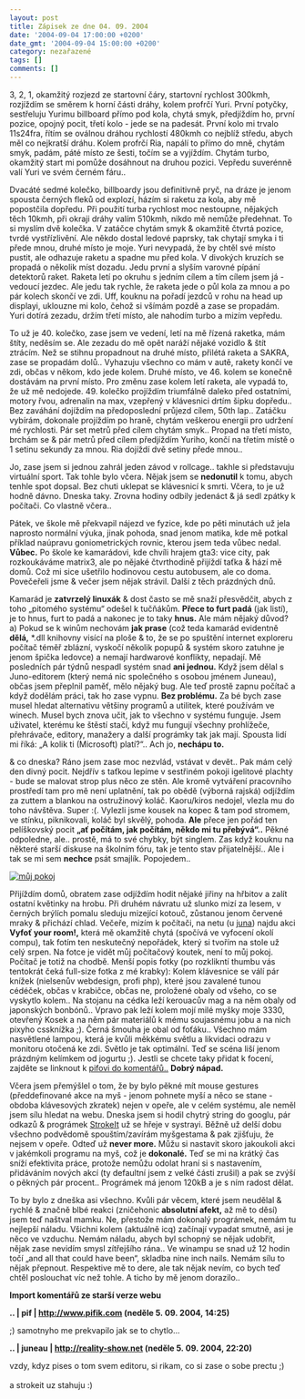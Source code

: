 ```yaml
---
layout: post
title: Zápisek ze dne 04. 09. 2004
date: '2004-09-04 17:00:00 +0200'
date_gmt: '2004-09-04 15:00:00 +0200'
category: nezařazené
tags: []
comments: []
---
```

<p>3, 2, 1, okamžitý rozjezd ze startovní čáry, startovní rychlost 300kmh, rozjíždím se směrem k horní části  dráhy, kolem profrčí Yuri. První potyčky, sestřeluju Yurimu billboard přímo pod kola, chytá  smyk, předjíždím ho, první pozice, opojný pocit, třetí kolo - jede se na padesát. První kolo mi trvalo 11s24fra,  řítím se oválnou dráhou rychlostí 480kmh co nejblíž středu, abych měl co nejkratší dráhu. Kolem profrčí Ria,  napálí to přímo do mně, chytám smyk, padám, páté místo ze šesti, točím se a vyjíždím. Chytám turbo, okamžitý  start mi pomůže dosáhnout na druhou pozici. Vepředu suverénně valí Yuri ve svém černém fáru..</p>
<p>Dvacáté sedmé kolečko, billboardy jsou definitivně pryč, na dráze je jenom spousta černých fleků od explozí,  házím si raketu za kola, aby mě popostčila dopředu. Při použití turba rychlost moc nestoupne, nějakých těch 10kmh,  při okraji dráhy valím 510kmh, nikdo mě nemůže předehnat. To si myslím dvě kolečka. V zatáčce chytám smyk &amp; okamžitě  čtvrtá pozice, tvrdé vystřízlivění. Ale někdo dostal ledové paprsky, tak chytají smyka i ti přede mnou, druhé místo  je moje. Yuri nevypadá, že by chtěl své místo pustit, ale odhazuje raketu a spadne mu před kola. V divokých kruzích  se propadá o několik míst dozadu. Jedu první a slyším varovné pípání detektorů raket. Raketa letí po okruhu s jedním  cílem a tím cílem jsem já - vedoucí jezdec. Ale jedu tak rychle, že raketa jede o půl kola za mnou a po pár kolech  skončí ve zdi. Uff, kouknu na pořadí jezdců v rohu na head up displayi, uklouzne mi kolo, čehož si všímám pozdě  a zase se propadám. Yuri dotírá zezadu, držím třetí místo, ale nahodím turbo a mizím vepředu.</p>
<p>To už je 40. kolečko, zase jsem ve vedení, letí na mě řízená raketka, mám štíty, neděsím se. Ale zezadu do mě  opět naráží nějaké vozidlo &amp; štít ztrácím. Než se stihnu propadnout na druhé místo, přilétá raketa a SAKRA,  zase se propadám dolů.. Vyhazuju všechno co mám v autě, rakety končí ve zdi, občas v někom, kdo jede kolem. Druhé místo,  ve 46. kolem se konečně dostávám na první místo. Pro změnu zase kolem letí raketa, ale vypadá to, že už mě nedojede.  49. kolečko projíždím triumfálně daleko před ostatními, motory řvou, adrenalin na max, vzepřený v klávesnici  drtím šipku dopředu.. Bez zaváhání dojíždím na předoposlední průjezd cílem, 50th lap.. Zatáčku vybírám, dokonale  projíždím po hraně, chytám veškerou energii pro udržení mé rychlosti. Pár set metrů před cílem chytám smyk..  Propad na třetí místo, brchám se &amp; pár metrů před cílem předjíždím Yuriho, končí na třetím místě o 1 setinu  sekundy za mnou. Ria dojíždí dvě setiny přede mnou..</p>
<p>Jo, zase jsem si jednou zahrál jeden závod v rollcage.. takhle si představuju virtuální sport. Tak tohle  bylo včera. Nějak jsem se <strong>nedonutil</strong> k tomu, abych tenhle spot dopsal. Bez chuti uklepat se klávesnicí k smrti.  Včera, to je už hodně dávno. Dneska taky. Zrovna hodiny odbily jedenáct &amp; já sedl zpátky k počítači. Co vlastně včera..</p>
<p>Pátek, ve škole mě překvapil nájezd ve fyzice, kde po pěti minutách už jela naprosto normální výuka, jinak pohoda,  snad jenom matika, kde mě potkal příklad naúpravu goniometrických rovnic, kterou jsem teda vůbec nedal. <strong>Vůbec.</strong>  Po škole ke kamarádovi, kde chvíli hrajem gta3: vice city, pak rozkoukáváme matrix3, ale po nějaké čtvrthodině  přijíždí taťka &amp; hází mě domů. Což mi sice ušetřilo hodinovou cestu autobusem, ale co doma. Povečeřeli jsme  &amp; večer jsem nějak strávil. Další z těch prázdných dnů.</p>
<p>Kamarád je <strong>zatvrzelý linuxák</strong> &amp; dost často se mě snaží přesvědčit, abych z toho &bdquo;pitomého systému&ldquo;  odešel k tučňákům. <strong>Přece to furt padá</strong> (jak listí), je to hnus, furt to padá a nakonec je to taky <strong>hnus.</strong> Ale mám nějaký důvod?  a) Pokud se k winům nechovám <strong>jak prase</strong> (což teda kamarád evidentně <strong>dělá,</strong> *.dll knihovny visící na ploše &amp; to, že  se po spuštění internet exploreru počítač téměř zblázní, vyskočí několik popupů &amp; systém skoro zatuhne je jenom  špička ledovce) a nemají hardwarové konflikty, nepadají. Mě posledních pár týdnů nespadl systém snad <strong>ani jednou.</strong> Když  jsem dělal s Juno-editorem (který nemá nic společného s osobou jménem Juneau), občas  jsem přeplnil paměť, mělo nějaký bug. Ale teď prostě zapnu počítač a když dodělám práci, tak ho zase vypnu.  <strong>Bez problému.</strong> Za bé bych zase musel hledat alternativu většiny programů a utilitek, které používám ve winech.  Musel bych znova učit, jak to všechno v systému funguje. Jsem uživatel, kterému ke štěstí stačí, když mu fungují  všechny prohlížeče, přehrávače, editory, manažery a další prográmky tak jak mají. Spousta lidí mi říká: &bdquo;A kolik  ti (Microsoft) platí?&ldquo;.. Ach jo, <strong>nechápu to.</strong></p>
<p>&amp; co dneska? Ráno jsem zase moc nezvlád, vstávat v devět.. Pak mám celý den divný pocit. Nejdřív s taťkou  lepíme v sestřiném pokoji igelitové plachty - bude se malovat strop plus něco ze stěn. Ale kromě vytváření pracovního  prostředí tam pro mě není uplatnění, tak po obědě (výborná rajská) odjíždím za zuttem a blankou na ostružinový koláč.  Kaoru/kiros nedojel, vlezla mu do toho návštěva. Super :(. Vylezli jsme kousek na kopec &amp; tam pod stromem, ve stínku,  piknikovali, koláč byl skvělý, pohoda. <strong>Ale</strong> přece jen pořád ten pelíškovský pocit <strong>&bdquo;ať počítám, jak počítám, někdo mi tu  přebývá&ldquo;..</strong> Pěkné odpoledne, ale.. prostě, má to své chybky, být singlem. Zas když kouknu na některé starší  diskuse na školním fóru, tak je tento stav přijatelnější.. Ale i tak se mi sem <strong>nechce</strong> psát smajlík. Popojedem..</p>
<div >  <a href="%base_url%/assets/old-images/myroom.jpg"><img alt="můj pokoj" src="%base_url%/assets/old-images/myroom.jpg"></a>  </div>
<p>Přijíždím domů, obratem zase odjíždím hodit nějaké jiřiny na hřbitov a zalít ostatní květinky na hrobu.  Při druhém návratu už slunko mizí za lesem, v černých brýlích pomalu sleduju mizející kotouč, zůstanou jenom  červené mraky &amp; přichází chlad. Večeře, mizím k počítači, na netu (u <a href="http://reality-show.net">juna</a>) najdu akci <strong>Vyfoť your room!,</strong> která mě  okamžitě chytá (spočívá ve vyfocení okolí compu), tak fotím ten neskutečný nepořádek, který si tvořím na stole už  celý srpen. Na fotce je vidět můj počítačový koutek, není to můj pokoj. Počítač je totiž na chodbě. Menší popis  fotky (po rozklikntí thumbu vás tentokrát čeká full-size fotka z mé krabky): Kolem  klávesnice se válí pár knížek (nielsenův webdesign, profi php), které jsou zavalené tunou cédéček, občas v krabičce,  občas ne, proložené obaly od všeho, co se vyskytlo kolem.. Na stojanu na cédka leží kerouacův mag a na něm  obaly od japonských bonbónů.. Vpravo pak leží kolem mojí milé myšky moje 3330, otevřený Kosek a na něm pár materiálů  k mému soujasnému jobu a na nich pixyho cssknížka ;). Černá šmouha je obal od foťáku.. Všechno mám nasvětlené  lampou, která je kvůli měkkému světlu a likvidaci odrazu v monitoru otočená ke zdi. Světlo je tak optimální.  Teď se scéna liší jenom prázdným kelímkem od jogurtu ;). Jestli se chcete taky přidat k focení, zajděte se  linknout k <a href="http://www.pifik.com/a-128-Vyfotte-your-room.html">pifovi do komentářů..</a> <strong>Dobrý nápad.</strong></p>
<p>Včera jsem přemýšlel o tom, že by bylo pěkné mít mouse gestures (předdefinované akce na myš - jenom pohnete myší  a něco se stane - obdoba klávesových zkratek) nejen v opeře, ale v celém systému, ale neměl  jsem sílu hledat na webu. Dneska jsem si hodil chytrý string do googlu, pár odkazů &amp; prográmek  <a href="http://www.tcbmi.com/strokeit">StrokeIt</a> už se hřeje v systrayi. Běžně už delší dobu všechno podvědomě spouštím/zavírám  myšgestama &amp; pak zjišťuju, že nejsem v opeře. Odteď už <strong>never more.</strong> Můžu si nastavit skoro jakoukoli akci  v jakémkoli programu  na myš, což je <strong>dokonalé.</strong> Teď se mi na krátký čas sníží efektivita práce, protože nemůžu odolat hraní si s nastavením,  přidáváním nových akcí (ty defaultní jsem z velké části zrušil) a pak se zvýší o pěkných pár procent..  Prográmek má jenom 120kB a je s ním radost dělat.</p>
<p>To by bylo z dneška asi všechno. Kvůli pár věcem, které jsem neudělal &amp; rychlé &amp; značně blbé reakci  (zničehonic<strong> absolutní afekt,</strong> až mě to děsí) jsem  teď naštval mamku. Ne, přestože mám dokonalý prográmek, nemám tu nejlepší náladu. Všichni kolem (aktuálně icq) začínají  vypadat smutně, asi je něco ve vzduchu. Nemám náladu, abych byl schopný se nějak udobřit, nějak zase nevidím smysl  zítřejšího rána.. Ve winampu se snad už 12 hodin točí &bdquo;and all that could have been&ldquo;, skladba nine  inch nails. Nemám sílu to nějak přepnout. Respektive mě to dere, ale tak nějak nevím, co bych teď chtěl poslouchat  víc než tohle. A ticho by mě jenom dorazilo..</p>
<div class="import-komentaru">
<p><strong>Import komentářů ze starší verze webu</strong></p>
<div class="comment">
<p style="font-weight:bold"><span class="compredmet">..</span> | <span class="comname">pif</span> |  <a href="http://www.pifik.com">http://www.pifik.com</a> (neděle&nbsp;5.&nbsp;09.&nbsp;2004,&nbsp;14:25)</p>
<p>;) samotnyho me prekvapilo jak se to chytlo... </p>
</div>
<div class="comment">
<p style="font-weight:bold"><span class="compredmet">..</span> | <span class="comname">juneau</span> |  <a href="http://reality-show.net">http://reality-show.net</a> (neděle&nbsp;5.&nbsp;09.&nbsp;2004,&nbsp;22:20)</p>
<p>vzdy, kdyz pises o tom svem editoru, si rikam, co si zase o sobe prectu ;) <br>  <br> a strokeit uz stahuju :) </p>
</div>
</div>
